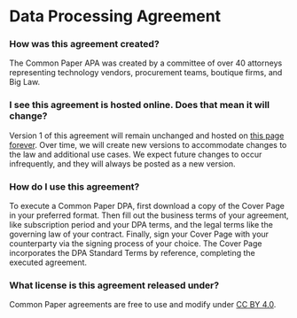 # Data Processing Agreement

### How was this agreement created?
The Common Paper APA was created by a committee of over 40 attorneys representing technology vendors, procurement teams, boutique firms, and Big Law.

### I see this agreement is hosted online. Does that mean it will change?
Version 1 of this agreement will remain unchanged and hosted on [this page forever](https://commonpaper.com/standards/data-processing-agreement/1.0). Over time, we will create new versions to accommodate changes to the law and additional use cases. We expect future changes to occur infrequently, and they will always be posted as a new version.

### How do I use this agreement?
 To execute a Common Paper DPA, first download a copy of the Cover Page in your preferred format. Then fill out the business terms of your agreement, like subscription period and your DPA terms, and the legal terms like the governing law of your contract. Finally, sign your Cover Page with your counterparty via the signing process of your choice. The Cover Page incorporates the DPA Standard Terms by reference, completing the executed agreement.

### What license is this agreement released under?
Common Paper agreements are free to use and modify under [CC BY 4.0](https://creativecommons.org/licenses/by/4.0/).
